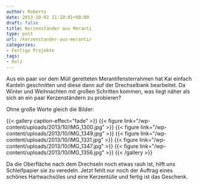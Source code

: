 ```yaml
---
author: Roberto
date: 2013-10-02 11:19:01+00:00
draft: false
title: Kerzenständer aus Meranti
type: post
url: /kerzenstander-aus-meranti/
categories:
- Fertige Projekte
tags:
- Holz
---
```


Aus ein paar vor dem Müll geretteten Merantifensterrahmen hat Kai einfach Kanteln geschnitten und diese dann auf der Drechselbank bearbeitet. Da Winter und Weihnachten mit großen Schritten kommen, was liegt näher als sich an ein paar Kerzenständern zu probieren?<!-- more -->

Ohne große Worte gleich die Bilder:


{{< gallery caption-effect="fade" >}}
  {{< figure link="/wp-content/uploads/2013/10/IMG_1300.jpg" >}}
{{< figure link="/wp-content/uploads/2013/10/IMG_1349.jpg" >}}
{{< figure link="/wp-content/uploads/2013/10/IMG_1331.jpg" >}}
{{< figure link="/wp-content/uploads/2013/10/IMG_1347.jpg" >}}
{{< figure link="/wp-content/uploads/2013/10/IMG_1356.jpg" >}}
{{< /gallery >}}

Da die Oberfläche nach dem Drechseln noch etwas rauh ist, hilft uns Schleifpapier sie zu veredeln. Jetzt fehlt nur noch der Auftrag eines schönes Hartwachsöles und eine Kerzentülle und fertig ist das Geschenk.
